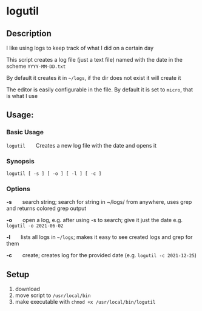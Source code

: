 # logutil

## Description

I like using logs to keep track of what I did on a certain day

This script creates a log file (just a text file) named with the date in the scheme `YYYY-MM-DD.txt`

By default it creates it in `~/logs`, if the dir does not exist it will create it

The editor is easily configurable in the file. By default it is set to `micro`, that is what I use

## Usage:

### Basic Usage

`logutil` &nbsp;  &nbsp;  &nbsp;  Creates a new log file with the date and opens it

### Synopsis

`logutil [ -s ] [ -o ] [ -l ] [ -c ]`

### Options

**-s** &nbsp;  &nbsp;  &nbsp;  search string; search for string in ~/logs/ from anywhere, uses grep and returns colored grep output

**-o** &nbsp;  &nbsp;  &nbsp;  open a log, e.g. after using -s to search; give it just the date e.g. `logutil -o 2021-06-02`

**-l** &nbsp;  &nbsp;  &nbsp;  lists all logs in `~/logs`; makes it easy to see created logs and grep for them


**-c** &nbsp;  &nbsp;  &nbsp;  create; creates log for the provided date (e.g. `logutil -c 2021-12-25`)
    
## Setup

1. download
2. move script to `/usr/local/bin`
3. make executable with `chmod +x /usr/local/bin/logutil` 

